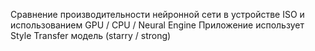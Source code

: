 Сравнение производительности нейронной сети в устройстве ISO и использованием GPU / CPU / Neural Engine 
Приложение использует Style Transfer модель (starry / strong)
